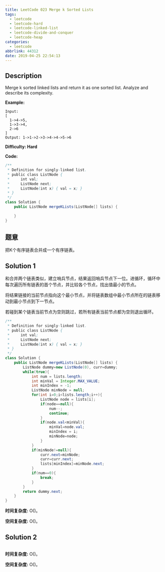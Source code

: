 ```yaml
---
title: LeetCode 023 Merge k Sorted Lists
tags:
  - leetcode
  - leetcode-hard
  - leetcode-linked-list
  - leetcode-divide-and-conquer
  - leetcode-heap
categories:
  - leetcode
abbrlink: 44312
date: 2019-04-25 22:54:13
---
```


## Description

Merge k sorted linked lists and return it as one sorted list. Analyze and describe its complexity.


**Example:**

```
Input:
[
  1->4->5,
  1->3->4,
  2->6
]
Output: 1->1->2->3->4->4->5->6
```

**Difficulty: Hard**

**Code:**

```java
/**
 * Definition for singly-linked list.
 * public class ListNode {
 *     int val;
 *     ListNode next;
 *     ListNode(int x) { val = x; }
 * }
 */
class Solution {
    public ListNode mergeKLists(ListNode[] lists) {
        
    }
}
```

## 题意

把K个有序链表合并成一个有序链表。

<!-- more -->

## Solution 1

和合并两个链表类似，建立哨兵节点，结果返回哨兵节点下一位。进循环，循环中每次遍历所有链表的首个节点，并比较各个节点，找出值最小的节点。

将结果链接的当前节点指向这个最小节点，并将链表数组中最小节点所在的链表移动到最小节点到下一节点。

若碰到某个链表当前节点为空则跳过，若所有链表当前节点都为空则退出循环。

```java
/**
 * Definition for singly-linked list.
 * public class ListNode {
 *     int val;
 *     ListNode next;
 *     ListNode(int x) { val = x; }
 * }
 */
class Solution {
    public ListNode mergeKLists(ListNode[] lists) {
        ListNode dummy=new ListNode(0), curr=dummy;
        while(true){
            int num = lists.length;
            int minVal = Integer.MAX_VALUE;
            int minIndex = -1;
            ListNode minNode = null;
            for(int i=0;i<lists.length;i++){
                ListNode node = lists[i];
                if(node==null){
                    num--;
                    continue;
                }
                if(node.val<minVal){
                    minVal=node.val;
                    minIndex = i;
                    minNode=node;
                }
            }
            if(minNode!=null){
                curr.next=minNode;
                curr=curr.next;
                lists[minIndex]=minNode.next;
            }
            if(num==0){
                break;
            }
        }
        return dummy.next;
    }
}
```

**时间复杂度:** O()。

**空间复杂度:** O()。

## Solution 2



```java

```

**时间复杂度:** O()。

**空间复杂度:** O()。

